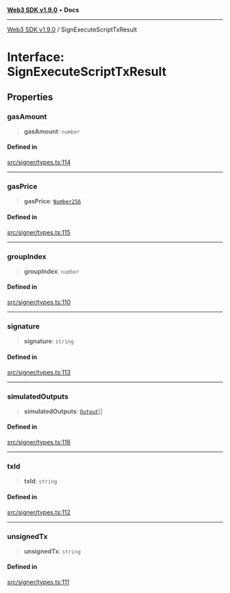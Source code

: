 [**Web3 SDK v1.9.0**](../README.md) • **Docs**

***

[Web3 SDK v1.9.0](../globals.md) / SignExecuteScriptTxResult

# Interface: SignExecuteScriptTxResult

## Properties

### gasAmount

> **gasAmount**: `number`

#### Defined in

[src/signer/types.ts:114](https://github.com/Mystic-Nayy/alephium-web3/blob/c1afd789a197ce5fe21f08c2965942090157c33d/packages/web3/src/signer/types.ts#L114)

***

### gasPrice

> **gasPrice**: [`Number256`](../type-aliases/Number256.md)

#### Defined in

[src/signer/types.ts:115](https://github.com/Mystic-Nayy/alephium-web3/blob/c1afd789a197ce5fe21f08c2965942090157c33d/packages/web3/src/signer/types.ts#L115)

***

### groupIndex

> **groupIndex**: `number`

#### Defined in

[src/signer/types.ts:110](https://github.com/Mystic-Nayy/alephium-web3/blob/c1afd789a197ce5fe21f08c2965942090157c33d/packages/web3/src/signer/types.ts#L110)

***

### signature

> **signature**: `string`

#### Defined in

[src/signer/types.ts:113](https://github.com/Mystic-Nayy/alephium-web3/blob/c1afd789a197ce5fe21f08c2965942090157c33d/packages/web3/src/signer/types.ts#L113)

***

### simulatedOutputs

> **simulatedOutputs**: [`Output`](../namespaces/node/type-aliases/Output.md)[]

#### Defined in

[src/signer/types.ts:116](https://github.com/Mystic-Nayy/alephium-web3/blob/c1afd789a197ce5fe21f08c2965942090157c33d/packages/web3/src/signer/types.ts#L116)

***

### txId

> **txId**: `string`

#### Defined in

[src/signer/types.ts:112](https://github.com/Mystic-Nayy/alephium-web3/blob/c1afd789a197ce5fe21f08c2965942090157c33d/packages/web3/src/signer/types.ts#L112)

***

### unsignedTx

> **unsignedTx**: `string`

#### Defined in

[src/signer/types.ts:111](https://github.com/Mystic-Nayy/alephium-web3/blob/c1afd789a197ce5fe21f08c2965942090157c33d/packages/web3/src/signer/types.ts#L111)

